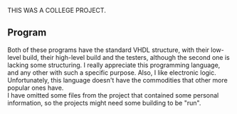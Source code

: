 THIS WAS A COLLEGE PROJECT.

## Program

Both of these programs have the standard VHDL structure, with their low-level build, their high-level build and the testers, although the second one is lacking some structuring. I really appreciate this programming language, and any other with such a specific purpose. Also, I like electronic logic. Unfortunately, this language doesn't have the commodities that other more popular ones have.  
I have omitted some files from the project that contained some personal information, so the projects might need some building to be "run".